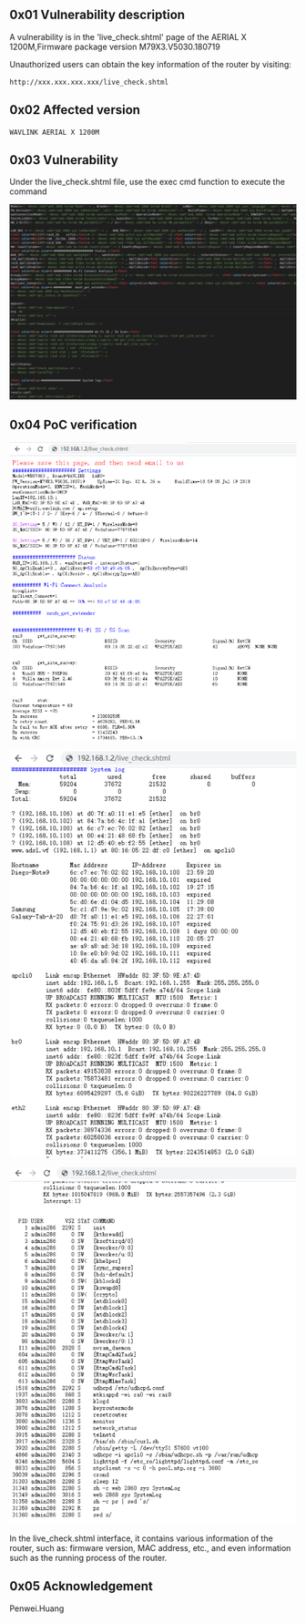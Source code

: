 ## 0x01 Vulnerability description

A vulnerability is in the 'live_check.shtml' page of the AERIAL X 1200M,Firmware package version M79X3.V5030.180719

Unauthorized users can obtain the key information of the router by visiting: 

```
http://xxx.xxx.xxx.xxx/live_check.shtml
```

## 0x02 Affected version

```
WAVLINK AERIAL X 1200M
```

## 0x03 Vulnerability

Under the live_check.shtml file, use the exec cmd function to execute the command

![image-20220518145059172](https://github.com/pghuanghui/CVE_Request/raw/main/WAVLINK%20AC1200_check_live.assets/image-20220518145059172.png)

## 0x04 PoC verification

![image-20220518145211411](https://github.com/pghuanghui/CVE_Request/raw/main/WAVLINK%20AC1200_check_live.assets/image-20220518145211411.png)

![image-20220518145246880](https://github.com/pghuanghui/CVE_Request/raw/main/WAVLINK%20AC1200_check_live.assets/image-20220518145246880.png)

![image-20220518145313942](https://github.com/pghuanghui/CVE_Request/raw/main/WAVLINK%20AC1200_check_live.assets/image-20220518145313942.png)

In the live_check.shtml interface, it contains various information of the router, such as: firmware version, MAC address, etc., and even information such as the running process of the router.
## 0x05 Acknowledgement
Penwei.Huang
